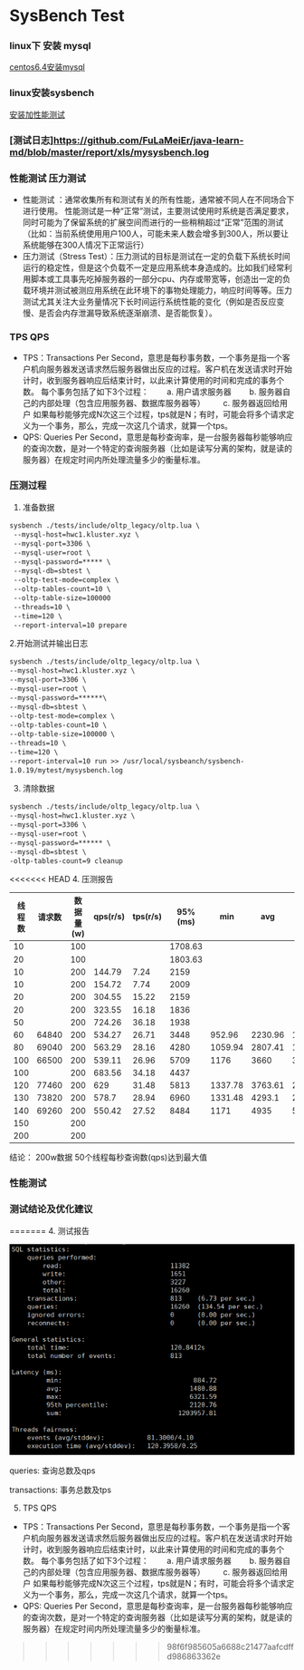 # SysBench Test
###  linux下 安装 mysql
[centos6.4安装mysql](https://blog.csdn.net/qq_37598011/article/details/93489404)

###  linux安装sysbench
[安装加性能测试](https://www.cnblogs.com/klb561/p/10513620.html)


### [测试日志]https://github.com/FuLaMeiEr/java-learn-md/blob/master/report/xls/mysysbench.log



### 性能测试 压力测试
  - 性能测试 ：通常收集所有和测试有关的所有性能，通常被不同人在不同场合下进行使用。 性能测试是一种“正常”测试，主要测试使用时系统是否满足要求，同时可能为了保留系统的扩展空间而进行的一些稍稍超过“正常”范围的测试（比如：当前系统使用用户100人，可能未来人数会增多到300人，所以要让系统能够在300人情况下正常运行）
  - 压力测试（Stress Test）：压力测试的目标是测试在一定的负载下系统长时间运行的稳定性，但是这个负载不一定是应用系统本身造成的。比如我们经常利用脚本或工具事先吃掉服务器的一部分cpu、内存或带宽等，创造出一定的负载环境并测试被测应用系统在此环境下的事物处理能力，响应时间等等。压力测试尤其关注大业务量情况下长时间运行系统性能的变化（例如是否反应变慢、是否会内存泄漏导致系统逐渐崩溃、是否能恢复）。



### TPS QPS
 - TPS：Transactions Per Second，意思是每秒事务数，一个事务是指一个客户机向服务器发送请求然后服务器做出反应的过程。客户机在发送请求时开始计时，收到服务器响应后结束计时，以此来计算使用的时间和完成的事务个数。
 每个事务包括了如下3个过程：
　　a. 用户请求服务器
　　b. 服务器自己的内部处理（包含应用服务器、数据库服务器等）
　　c. 服务器返回给用户
如果每秒能够完成N次这三个过程，tps就是N；有时，可能会将多个请求定义为一个事务，那么，完成一次这几个请求，就算一个tps。
 - QPS:  Queries Per Second，意思是每秒查询率，是一台服务器每秒能够响应的查询次数，是对一个特定的查询服务器（比如是读写分离的架构，就是读的服务器）在规定时间内所处理流量多少的衡量标准。


### 压测过程
1. 准备数据
```
sysbench ./tests/include/oltp_legacy/oltp.lua \
 --mysql-host=hwc1.kluster.xyz \
 --mysql-port=3306 \
 --mysql-user=root \
 --mysql-password=***** \
 --mysql-db=sbtest \
 --oltp-test-mode=complex \
 --oltp-tables-count=10 \
 --oltp-table-size=100000 
 --threads=10 \
 --time=120 \
 --report-interval=10 prepare
```


2.开始测试并输出日志
```
sysbench ./tests/include/oltp_legacy/oltp.lua \
--mysql-host=hwc1.kluster.xyz \
--mysql-port=3306 \
--mysql-user=root \
--mysql-password=******\
--mysql-db=sbtest \
--oltp-test-mode=complex \
--oltp-tables-count=10 \
--oltp-table-size=100000 \
--threads=10 \
--time=120 \
--report-interval=10 run >> /usr/local/sysbeanch/sysbench-1.0.19/mytest/mysysbench.log
```

3. 清除数据
```
sysbench ./tests/include/oltp_legacy/oltp.lua \
--mysql-host=hwc1.kluster.xyz \
--mysql-port=3306 \
--mysql-user=root \
--mysql-password=****** \
--mysql-db=sbtest \
-oltp-tables-count=9 cleanup
```

<<<<<<< HEAD
4. 压测报告

| 线程数 | 请求数 | 数据量(w) | qps(r/s) | tps(r/s) | 95%(ms) | min | avg | max | totaltime(s) |  |
|----|----|----|----|----|----|----|----|----|----|----|
| 10 |  | 100 |  |  | 1708.63 |  |  |  |  |  |
| 20 |  | 100 |  |  | 1803.63 |  |  |  |  |  |
| 10 |  | 200 | 144.79 | 7.24 | 2159 |  |  |  |  |  |
| 10 |  | 200 | 154.72 | 7.74 | 2009 |  |  |  | 122.988 |  |
| 20 |  | 200 | 304.55 | 15.22 | 2159 |  |  |  |  |  |
| 20 |  | 200 | 323.55 | 16.18 | 1836 |  |  |  | 121.2194 |  |
| 50 |  | 200 | 724.26 | 36.18 | 1938 |  |  |  | 121.3085 |  |
| 60 | 64840 | 200 | 534.27 | 26.71 | 3448 | 952.96 | 2230.96 | 10713.33 | 121.3593 |  |
| 80 | 69040 | 200 | 563.29 | 28.16 | 4280 | 1059.94 | 2807.41 | 12169.78 | 122.56443 |  |
| 100 | 66500 | 200 | 539.11 | 26.96 | 5709 | 1176 | 3660 | 38341 | 123.3486 |  |
| 100 |  | 200 | 683.56 | 34.18 | 4437 |  |  |  | 122.6212 |  |
| 120 | 77460 | 200 | 629 | 31.48 | 5813 | 1337.78 | 3763.61 | 20688.52 |  |  |
| 130 | 73820 | 200 | 578.7 | 28.94 | 6960 | 1331.48 | 4293.1 | 22252.68 | 127.56 |  |
| 140 | 69260 | 200 | 550.42 | 27.52 | 8484 | 1171 | 4935 | 57630 | 125.8301 |  |
| 150 |  | 200 |  |  |  |  |  |  |  | failed |
| 200 |  | 200 |  |  |  |  |  |  |  | failed |


结论： 200w数据 50个线程每秒查询数(qps)达到最大值


### 性能测试
### 测试结论及优化建议
=======
4. 测试报告

![add image](https://raw.githubusercontent.com/FuLaMeiEr/java-learn-md/master/report/picture/Test1111.png)

queries: 查询总数及qps

transactions: 事务总数及tps


5. TPS QPS

 - TPS：Transactions Per Second，意思是每秒事务数，一个事务是指一个客户机向服务器发送请求然后服务器做出反应的过程。客户机在发送请求时开始计时，收到服务器响应后结束计时，以此来计算使用的时间和完成的事务个数。
 每个事务包括了如下3个过程：
　　a. 用户请求服务器
　　b. 服务器自己的内部处理（包含应用服务器、数据库服务器等）
　　c. 服务器返回给用户
如果每秒能够完成N次这三个过程，tps就是N；有时，可能会将多个请求定义为一个事务，那么，完成一次这几个请求，就算一个tps。
 - QPS:  Queries Per Second，意思是每秒查询率，是一台服务器每秒能够响应的查询次数，是对一个特定的查询服务器（比如是读写分离的架构，就是读的服务器）在规定时间内所处理流量多少的衡量标准。

>>>>>>> 98f6f985605a6688c21477aafcdffd986863362e
